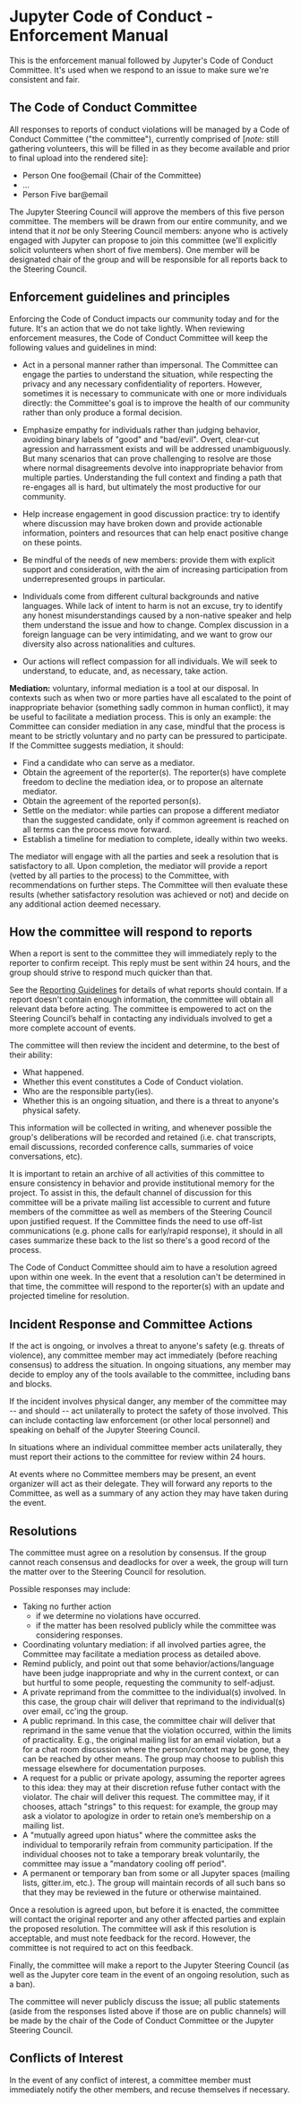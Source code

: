# Jupyter Code of Conduct - Enforcement Manual

This is the enforcement manual followed by Jupyter's Code of Conduct
Committee. It's used when we respond to an issue to make sure we're consistent
and fair.

## The Code of Conduct Committee

All responses to reports of conduct violations will be managed by a Code of
Conduct Committee ("the committee"), currently comprised of [*note:* still gathering volunteers, this will be filled in as they become available and prior to final upload into the rendered site]:

* Person One foo@email (Chair of the Committee)
* ...
* Person Five bar@email

The Jupyter Steering Council will approve the members of this five person
committee. The members will be drawn from our entire community, and we intend
that it *not* be only Steering Council members: anyone who is actively engaged
with Jupyter can propose to join this committee (we'll explicitly solicit
volunteers when short of five members).  One member will be designated chair of
the group and will be responsible for all reports back to the Steering Council.


## Enforcement guidelines and principles

Enforcing the Code of Conduct impacts our community today and for the future.
It's an action that we do not take lightly. When reviewing enforcement
measures, the Code of Conduct Committee will keep the following values and
guidelines in mind:

* Act in a personal manner rather than impersonal.  The Committee can engage
  the parties to understand the situation, while respecting the privacy and any
  necessary confidentiality of reporters.  However, sometimes it is necessary
  to communicate with one or more individuals directly: the Committee's goal is
  to improve the health of our community rather than only produce a formal
  decision.

* Emphasize empathy for individuals rather than judging behavior, avoiding
  binary labels of "good" and "bad/evil". Overt, clear-cut agression and
  harrassment exists and will be addressed unambiguously.  But many scenarios
  that can prove challenging to resolve are those where normal disagreements
  devolve into inappropriate behavior from multiple parties.  Understanding the
  full context and finding a path that re-engages all is hard, but ultimately
  the most productive for our community.

* Help increase engagement in good discussion practice: try to identify where
  discussion may have broken down and provide actionable information, pointers
  and resources that can help enact positive change on these points.

* Be mindful of the needs of new members: provide them with explicit support
  and consideration, with the aim of increasing participation from
  underrepresented groups in particular.

* Individuals come from different cultural backgrounds and native languages.
  While lack of intent to harm is not an excuse, try to identify any honest
  misunderstandings caused by a non-native speaker and help them understand the
  issue and how to change.  Complex discussion in a foreign language can be
  very intimidating, and we want to grow our diversity also across
  nationalities and cultures.

* Our actions will reflect compassion for all individuals. We will seek to
  understand, to educate, and, as necessary, take action.


**Mediation:** voluntary, informal mediation is a tool at our disposal.  In
contexts such as when two or more parties have all escalated to the point of
inappropriate behavior (something sadly common in human conflict), it may be
useful to facilitate a mediation process. This is only an example: the
Committee can consider mediation in any case, mindful that the process is meant
to be strictly voluntary and no party can be pressured to participate. If the
Committee suggests mediation, it should:

* Find a candidate who can serve as a mediator.
* Obtain the agreement of the reporter(s). The reporter(s) have complete
  freedom to decline the mediation idea, or to propose an alternate mediator.
* Obtain the agreement of the reported person(s).
* Settle on the mediator: while parties can propose a different mediator than
  the suggested candidate, only if common agreement is reached on all terms can
  the process move forward.
* Establish a timeline for mediation to complete, ideally within two weeks.

The mediator will engage with all the parties and seek a resolution that is
satisfactory to all.  Upon completion, the mediator will provide a report
(vetted by all parties to the process) to the Committee, with recommendations
on further steps.  The Committee will then evaluate these results (whether
satisfactory resolution was achieved or not) and decide on any additional
action deemed necessary.


## How the committee will respond to reports

When a report is sent to the committee they will immediately reply to the
reporter to confirm receipt. This reply must be sent within 24 hours, and the
group should strive to respond much quicker than that.

See the [Reporting Guidelines](*conduct_reporting_online.md*) for details of
what reports should contain. If a report doesn't contain enough information, the
committee will obtain all relevant data before acting. The committee is
empowered to act on the Steering Council’s behalf in contacting any individuals
involved to get a more complete account of events.

The committee will then review the incident and determine, to the best of their
ability:

* What happened.
* Whether this event constitutes a Code of Conduct violation.
* Who are the responsible party(ies).
* Whether this is an ongoing situation, and there is a threat to anyone's
  physical safety.

This information will be collected in writing, and whenever possible the
group's deliberations will be recorded and retained (i.e. chat transcripts,
email discussions, recorded conference calls, summaries of voice conversations,
etc).

It is important to retain an archive of all activities of this committee to
ensure consistency in behavior and provide institutional memory for the
project.  To assist in this, the default channel of discussion for this
committee will be a private mailing list accessible to current and future
members of the committee as well as members of the Steering Council upon
justified request. If the Committee finds the need to use off-list communications (e.g. phone calls for early/rapid response), it should in all cases summarize these back to the list so there's a good record of the process.

The Code of Conduct Committee should aim to have a resolution agreed upon within
one week. In the event that a resolution can't be determined in that time, the
committee will respond to the reporter(s) with an update and projected timeline
for resolution.


## Incident Response and Committee Actions

If the act is ongoing, or involves a threat to anyone's safety (e.g. threats of
violence), any committee member may act immediately (before reaching consensus)
to address the situation. In ongoing situations, any member may decide to employ
any of the tools available to the committee, including bans and blocks.

If the incident involves physical danger, any member of the committee may -- and
should -- act unilaterally to protect the safety of those involved. This can
include contacting law enforcement (or other local personnel) and speaking on
behalf of the Jupyter Steering Council.

In situations where an individual committee member acts unilaterally, they must
report their actions to the committee for review within 24 hours.

At events where no Committee members may be present, an event organizer will act as their delegate.  They will forward any reports to the Committee, as well as a summary of any action they may have taken during the event.


## Resolutions

The committee must agree on a resolution by consensus. If the group cannot reach
consensus and deadlocks for over a week, the group will turn the matter over to
the Steering Council for resolution.


Possible responses may include:

* Taking no further action
  - if we determine no violations have occurred.
  - if the matter has been resolved publicly while the committee was
    considering responses.
* Coordinating voluntary mediation: if all involved parties agree, the
  Committee may facilitate a mediation process as detailed above.
* Remind publicly, and point out that some behavior/actions/language have been
  judge inappropriate and why in the current context, or can but hurtful to
  some people, requesting the community to self-adjust.
* A private reprimand from the committee to the individual(s) involved. In this
  case, the group chair will deliver that reprimand to the individual(s) over
  email, cc'ing the group.
* A public reprimand. In this case, the committee chair will deliver that
  reprimand in the same venue that the violation occurred, within the limits of
  practicality. E.g., the original mailing list for an email violation, but a
  for a chat room discussion where the person/context may be gone, they can be
  reached by other means. The group may choose to publish this message
  elsewhere for documentation purposes.
* A request for a public or private apology, assuming the reporter agrees to
  this idea: they may at their discretion refuse futher contact with the
  violator. The chair will deliver this request. The committee may, if it
  chooses, attach "strings" to this request: for example, the group may ask a
  violator to apologize in order to retain one’s membership on a mailing list.
* A "mutually agreed upon hiatus" where the committee asks the individual to
  temporarily refrain from community participation. If the individual chooses
  not to take a temporary break voluntarily, the committee may issue a
  "mandatory cooling off period".
* A permanent or temporary ban from some or all Jupyter spaces (mailing lists,
  gitter.im, etc.). The group will maintain records of all such bans so that
  they may be reviewed in the future or otherwise maintained.

Once a resolution is agreed upon, but before it is enacted, the committee will
contact the original reporter and any other affected parties and explain the
proposed resolution. The committee will ask if this resolution is acceptable,
and must note feedback for the record. However, the committee is not required to
act on this feedback.

Finally, the committee will make a report to the Jupyter Steering Council (as
well as the Jupyter core team in the event of an ongoing resolution, such as a
ban).

The committee will never publicly discuss the issue; all public statements
(aside from the responses listed above if those are on public channels) will be
made by the chair of the Code of Conduct Committee or the Jupyter Steering
Council.


## Conflicts of Interest

In the event of any conflict of interest, a committee member must immediately
notify the other members, and recuse themselves if necessary.
